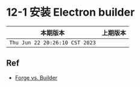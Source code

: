 # 12-1 安装 Electron builder

|本期版本|上期版本
|:---:|:---:
`Thu Jun 22 20:26:10 CST 2023` | 


## Ref

* [Forge vs. Builder](https://www.electronforge.io/core-concepts/why-electron-forge#forge-vs.-builder)